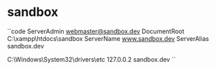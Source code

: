 # sandbox
``code
<VirtualHost sandbox.dev:80>
     ServerAdmin webmaster@sandbox.dev
     DocumentRoot C:\xampp\htdocs\sandbox
     ServerName www.sandbox.dev
     ServerAlias sandbox.dev
</VirtualHost>

C:\Windows\System32\drivers\etc
127.0.0.2 sandbox.dev
``
